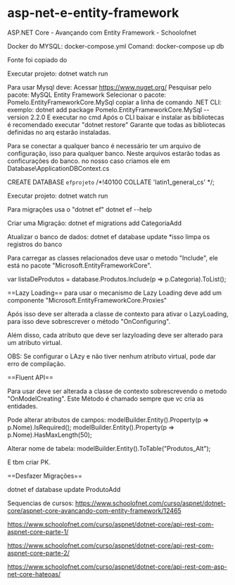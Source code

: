 # asp-net-e-entity-framework
ASP.NET Core - Avançando com Entity Framework - Schoolofnet

Docker do MYSQL:
docker-compose.yml
Comand:
 docker-compose up db

Fonte foi copiado do 


Executar projeto:
 dotnet watch run

Para usar Mysql deve:
  Acessar https://www.nuget.org/
  Pesquisar pelo pacote:
    MySQL Entity Framework
    Selecionar o pacote: Pomelo.EntityFrameworkCore.MySql 
    copiar a linha de comando .NET CLI:
     exemplo: dotnet add package Pomelo.EntityFrameworkCore.MySql --version 2.2.0
    E executar no cmd
    Após o CLI baixar e instalar as bibliotecas é recomendado executar "dotnet restore"
    Garante que todas as bibliotecas definidas no arq estarão instaladas.

Para se conectar a qualquer banco é necessário ter um arquivo de configuração, isso para qualquer banco.
Neste arquivos estarão todas as conficurações do banco.
  no nosso caso criamos ele em Database\ApplicationDBContext.cs

CREATE DATABASE `efprojeto` /*!40100 COLLATE 'latin1_general_cs' */;

Executar projeto: 
dotnet watch run

Para migrações usa o "dotnet ef"
  dotnet ef --help

  Criar uma Migração:
  dotnet ef migrations add CategoriaAdd

  Atualizar o banco de dados:
  dotnet ef database update 
  *isso limpa os registros do banco


Para carregar as classes relacionados deve usar o metodo "Include", ele está no pacote "Microsoft.EntityFrameworkCore".

var listaDeProdutos = database.Produtos.Include(p => p.Categoria).ToList();

==Lazy Loading==
para usar o mecanismo de Lazy Loading deve add um componente "Microsoft.EntityFrameworkCore.Proxies"

Após isso deve ser alterada a classe de contexto para ativar o LazyLoading, para isso deve sobrescrever o método "OnConfiguring".

Além disso, cada atributo que deve ser lazyloading deve ser alterado para um atributo virtual.

OBS: Se configurar o LAzy e não tiver nenhum atributo virtual, pode dar erro de compilação.


==Fluent API==

Para usar deve ser alterada a classe de contexto sobrescrevendo o metodo "OnModelCreating". 
Este Método é chamado sempre que vc cria as entidades.

Pode alterar atributos de campos:
modelBuilder.Entity<Produto>().Property(p => p.Nome).IsRequired();
modelBuilder.Entity<Produto>().Property(p => p.Nome).HasMaxLength(50);

Alterar nome de tabela:
modelBuilder.Entity<Produto>().ToTable("Produtos_Alt");

E tbm criar PK.

==Desfazer Migrações==

dotnet ef database update ProdutoAdd



Sequencias de cursos:
https://www.schoolofnet.com/curso/aspnet/dotnet-core/aspnet-core-avancando-com-entity-framework/12465

https://www.schoolofnet.com/curso/aspnet/dotnet-core/api-rest-com-aspnet-core-parte-1/

https://www.schoolofnet.com/curso/aspnet/dotnet-core/api-rest-com-aspnet-core-parte-2/

https://www.schoolofnet.com/curso/aspnet/dotnet-core/api-rest-com-asp-net-core-hateoas/


